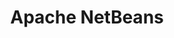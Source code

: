 ---
title: "Apache NetBeans"
layout: article
description: Apache NetBeans is a Java IDE developed originally by Sun Microsystems and now governed and managed under the Apache Foundation.
---